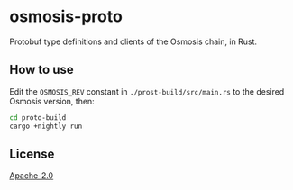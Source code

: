 # osmosis-proto

Protobuf type definitions and clients of the Osmosis chain, in Rust.

## How to use

Edit the `OSMOSIS_REV` constant in `./prost-build/src/main.rs` to the desired Osmosis version, then:

```bash
cd proto-build
cargo +nightly run
```

## License

[Apache-2.0](https://www.apache.org/licenses/LICENSE-2.0)
